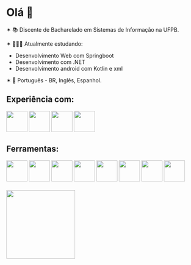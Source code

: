 # Olá 👋
✶ 📚 Discente de Bacharelado em Sistemas de Informação na UFPB.

✶ 👩🏻‍💻 Atualmente estudando:
* Desenvolvimento Web com Springboot
* Desenvolvimento com .NET
* Desenvolvimento android com Kotlin e xml

✶ 💬 Português - BR, Inglês, Espanhol.

## Experiência com:

<img src="https://cdn.jsdelivr.net/gh/devicons/devicon/icons/java/java-original.svg" width="55" height="55"/> <img src="https://cdn.jsdelivr.net/gh/devicons/devicon@latest/icons/kotlin/kotlin-original.svg" width="55" height="55"/> <img src="https://cdn.jsdelivr.net/gh/devicons/devicon@latest/icons/csharp/csharp-original.svg" width= "55" height="55"/> <img src="https://cdn.jsdelivr.net/gh/devicons/devicon/icons/python/python-original.svg" width="55" height="55"/> 

## Ferramentas:
<img src="https://cdn.jsdelivr.net/gh/devicons/devicon@latest/icons/intellij/intellij-original.svg" width="55" height="55"/> <img src="https://cdn.jsdelivr.net/gh/devicons/devicon@latest/icons/androidstudio/androidstudio-original.svg" width="55" height="55"/> <img src="https://cdn.jsdelivr.net/gh/devicons/devicon@latest/icons/vscode/vscode-original.svg" width="55" height="55"/> <img src="https://cdn.jsdelivr.net/gh/devicons/devicon@latest/icons/git/git-original.svg" width= "55" height="55"/> <img src="https://cdn.jsdelivr.net/gh/devicons/devicon@latest/icons/mysql/mysql-original.svg" width="55" height="55"/> <img src="https://cdn.jsdelivr.net/gh/devicons/devicon@latest/icons/postgresql/postgresql-original.svg" width="55" height="55"/> <img src="https://cdn.jsdelivr.net/gh/devicons/devicon@latest/icons/hibernate/hibernate-original.svg" width="55" height="55"/> <img src="https://cdn.jsdelivr.net/gh/devicons/devicon@latest/icons/postman/postman-original.svg" width="55" height="55"/>
          

<div style="margin-top: 20px;">
<a href="https://github.com/lorimedeiros">
<img height="180em" src="https://github-readme-stats.vercel.app/api/top-langs/?username=lorimedeiros&layout=compact&langs_count=7&theme=ocean_dark"/>
</div>
